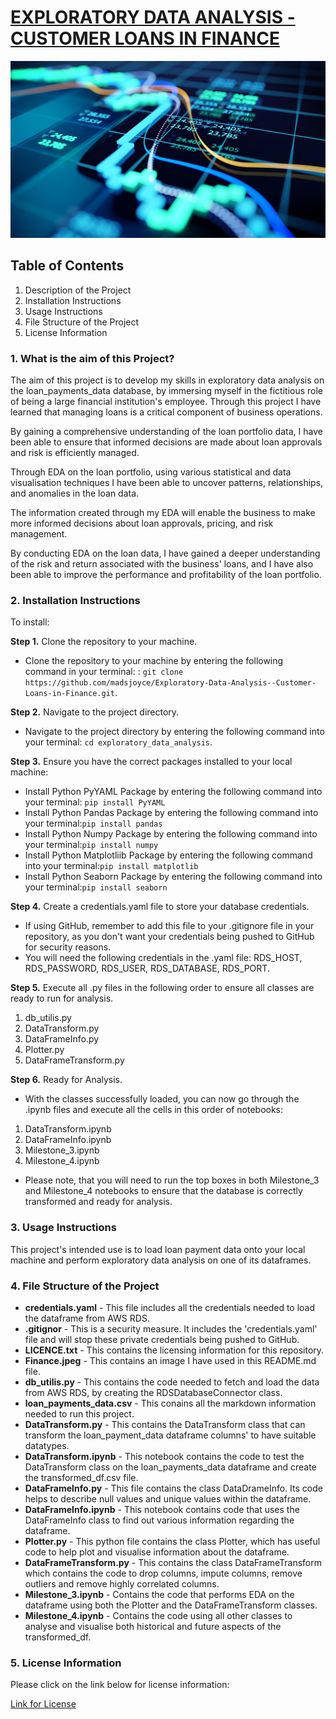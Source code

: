 # <ins> EXPLORATORY DATA ANALYSIS - CUSTOMER LOANS IN FINANCE
![Finance_picture](Finance.jpeg)
## Table of Contents 
1. Description of the Project
2. Installation Instructions
3. Usage Instructions
4. File Structure of the Project
5. License Information


### 1. What is the aim of this Project?
The aim of this project is to develop my skills in exploratory data analysis on the loan_payments_data database, by immersing myself in the fictitious role of being a large financial institution's employee. Through this project I have learned that managing loans is a critical component of business operations.

By gaining a comprehensive understanding of the loan portfolio data, I have been able to ensure that informed decisions are made about loan approvals and risk is efficiently managed.

Through EDA on the loan portfolio, using various statistical and data visualisation techniques I have been able to uncover patterns, relationships, and anomalies in the loan data.

The information created through my EDA will enable the business to make more informed decisions about loan approvals, pricing, and risk management.

By conducting EDA on the loan data, I have gained a deeper understanding of the risk and return associated with the business' loans, and I have also been able to improve the performance and profitability of the loan portfolio.


### 2. Installation Instructions
To install:

**Step 1.** Clone the repository to your machine.
- Clone the repository to your machine by entering the following command in your terminal:
: ```git clone https://github.com/madsjoyce/Exploratory-Data-Analysis--Customer-Loans-in-Finance.git```.

 **Step 2.** Navigate to the project directory.
- Navigate to the project directory by entering the following command into your terminal: ```cd exploratory_data_analysis```.

**Step 3.** Ensure you have the correct packages installed to your local machine:
- Install Python PyYAML Package by entering the following command into your terminal: ```pip install PyYAML```
- Install Python Pandas Package by entering the following command into your terminal:```pip install pandas```
- Install Python Numpy Package by entering the following command into your terminal:```pip install numpy```
- Install Python Matplotliib Package by entering the following command into your terminal:```pip install matplotlib```
- Install Python Seaborn Package by entering the following command into your terminal:```pip install seaborn```

**Step 4.** Create a credentials.yaml file to store your database credentials.
- If using GitHub, remember to add this file to your .gitignore file in your repository, as you don't want your credentials being pushed to GitHub for security reasons.
- You will need the following credentials in the .yaml file: RDS_HOST, RDS_PASSWORD, RDS_USER, RDS_DATABASE, RDS_PORT.

**Step 5.** Execute all .py files in the following order to ensure all classes are ready to run for analysis.
1. db_utilis.py
2. DataTransform.py
3. DataFrameInfo.py
4. Plotter.py
5. DataFrameTransform.py 

**Step 6.** Ready for Analysis.
- With the classes successfully loaded, you can now go through the .ipynb files and execute all the cells in this order of notebooks:
1. DataTransform.ipynb
2. DataFrameInfo.ipynb
3. Milestone_3.ipynb
4. Milestone_4.ipynb
- Please note, that you will need to run the top boxes in both Milestone_3 and Milestone_4 notebooks to ensure that the database is correctly transformed and ready for analysis.

### 3. Usage Instructions
This project's intended use is to load loan payment data onto your local machine and perform exploratory data analysis on one of its dataframes. 

### 4. File Structure of the Project
- **credentials.yaml** - This file includes all the credentials needed to load the dataframe from AWS RDS.
- **.gitignor** - This is a security measure. It includes the 'credentials.yaml' file and will stop these private credentials being pushed to GitHub.
- **LICENCE.txt** - This contains the licensing information for this repository.
- **Finance.jpeg** - This contains an image I have used in this README.md file.
- **db_utilis.py** - This contains the code needed to fetch and load the data from AWS RDS, by creating the RDSDatabaseConnector class.
- **loan_payments_data.csv** - This conains all the markdown information needed to run this project.
- **DataTransform.py** - This contains the DataTransform class that can transform the loan_payment_data dataframe columns' to have suitable datatypes.
- **DataTransform.ipynb** - This notebook contains the code to test the DataTransform class on the loan_payments_data dataframe and create the transformed_df.csv file.
- **DataFrameInfo.py** - This file contains the class DataDrameInfo. Its code helps to describe null values and unique values within the dataframe.
- **DataFrameInfo.ipynb** - This notebook contains code that uses the DataFrameInfo class to find out various information regarding the dataframe.
- **Plotter.py** - This python file contains the class Plotter, which has useful code to help plot and visualise information about the dataframe.
- **DataFrameTransform.py** - This contains the class DataFrameTransform which contains the code to drop columns, impute columns, remove outliers and remove highly correlated columns.
- **Milestone_3.ipynb** - Contains the code that performs EDA on the dataframe using both the Plotter and the DataFrameTransform classes.
- **Milestone_4.ipynb** - Contains the code using all other classes to analyse and visualise both historical and future aspects of the transformed_df. 

### 5. License Information
Please click on the link below for license information:

[Link for License](LICENSE.txt)